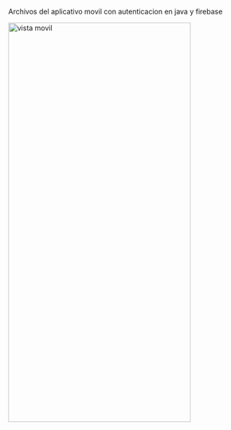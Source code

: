 Archivos del aplicativo movil con autenticacion en java y firebase


<img width="366" height="801" alt="vista movil" src="https://github.com/user-attachments/assets/f722f0bf-a7c9-43c9-a545-004febcd952a" />
